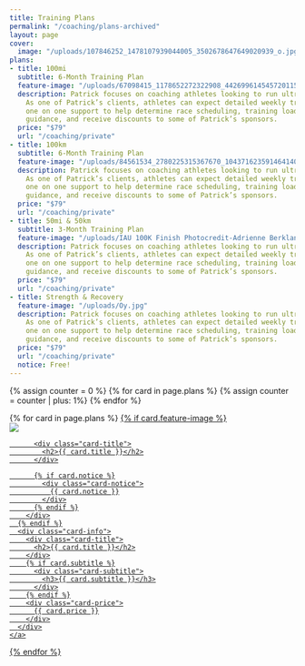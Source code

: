 ```yaml
---
title: Training Plans
permalink: "/coaching/plans-archived"
layout: page
cover:
  image: "/uploads/107846252_1478107939044005_3502678647649020939_o.jpg"
plans:
- title: 100mi
  subtitle: 6-Month Training Plan
  feature-image: "/uploads/67098415_1178652272322908_4426996145457201152_o.jpg"
  description: Patrick focuses on coaching athletes looking to run ultramarathons.
    As one of Patrick’s clients, athletes can expect detailed weekly training prescriptions,
    one on one support to help determine race scheduling, training load and nutrition
    guidance, and receive discounts to some of Patrick’s sponsors.
  price: "$79"
  url: "/coaching/private"
- title: 100km
  subtitle: 6-Month Training Plan
  feature-image: "/uploads/84561534_2780225315367670_1043716235914641408_o.jpg"
  description: Patrick focuses on coaching athletes looking to run ultramarathons.
    As one of Patrick’s clients, athletes can expect detailed weekly training prescriptions,
    one on one support to help determine race scheduling, training load and nutrition
    guidance, and receive discounts to some of Patrick’s sponsors.
  price: "$79"
  url: "/coaching/private"
- title: 50mi & 50km
  subtitle: 3-Month Training Plan
  feature-image: "/uploads/IAU 100K Finish Photocredit-Adrienne Berkland.jpg"
  description: Patrick focuses on coaching athletes looking to run ultramarathons.
    As one of Patrick’s clients, athletes can expect detailed weekly training prescriptions,
    one on one support to help determine race scheduling, training load and nutrition
    guidance, and receive discounts to some of Patrick’s sponsors.
  price: "$79"
  url: "/coaching/private"
- title: Strength & Recovery
  feature-image: "/uploads/Oy.jpg"
  description: Patrick focuses on coaching athletes looking to run ultramarathons.
    As one of Patrick’s clients, athletes can expect detailed weekly training prescriptions,
    one on one support to help determine race scheduling, training load and nutrition
    guidance, and receive discounts to some of Patrick’s sponsors.
  price: "$79"
  url: "/coaching/private"
  notice: Free!
---
```


{% assign counter = 0 %}
{% for card in page.plans %}
  {% assign counter = counter | plus: 1%}
{% endfor %}

<div class="cards-container training-plans" style="--card-count: {% if counter > 4 %}4{% else %}{{ counter }}{% endif %}">
  {% for card in page.plans %}
    <a class="section" href="{{ card.url }}">
      {% if card.feature-image %}
        <div class="book">
          <div class="card-image">
            <div class="crop crop-4x5">
              <div>
                <img src="{{ card.feature-image }}">
              </div>
            </div>
          </div>

          <div class="card-title">
            <h2>{{ card.title }}</h2>
          </div>

          {% if card.notice %}
            <div class="card-notice">
              {{ card.notice }}
            </div>
          {% endif %}
        </div>
      {% endif %}
      <div class="card-info">
        <div class="card-title">
          <h2>{{ card.title }}</h2>
        </div>
        {% if card.subtitle %}
          <div class="card-subtitle">
            <h3>{{ card.subtitle }}</h3>
          </div>
        {% endif %}
        <div class="card-price">
          {{ card.price }}
        </div>
      </div>
    </a>
  {% endfor %}
</div>
